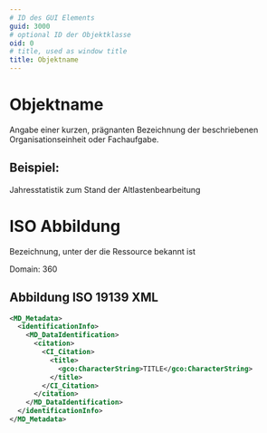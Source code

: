 ```yaml
---
# ID des GUI Elements
guid: 3000
# optional ID der Objektklasse
oid: 0
# title, used as window title
title: Objektname
---
```


# Objektname

Angabe einer kurzen, prägnanten Bezeichnung der beschriebenen Organisationseinheit oder Fachaufgabe.

## Beispiel:

Jahresstatistik zum Stand der Altlastenbearbeitung

# ISO Abbildung

Bezeichnung, unter der die Ressource bekannt ist

Domain: 360

## Abbildung ISO 19139 XML

```XML
<MD_Metadata>
  <identificationInfo>
    <MD_DataIdentification>
      <citation>
        <CI_Citation>
          <title>
            <gco:CharacterString>TITLE</gco:CharacterString>
          </title>
        </CI_Citation>
      </citation>
    </MD_DataIdentification>
  </identificationInfo>
</MD_Metadata>
```